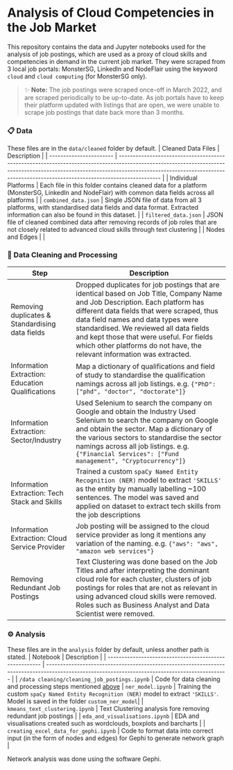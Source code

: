 # Analysis of Cloud Competencies in the Job Market 

This repository contains the data and Jupyter notebooks used for the analysis of job postings, which are used as a proxy of cloud skills and competencies in demand in the current job market. They were scraped from 3 local job portals: MonsterSG, LinkedIn and NodeFlair using the keyword `cloud` and `cloud computing` (for MonsterSG only).

> ✨ **Note:** The job postings were scraped once-off in March 2022, and are scraped periodically to be up-to-date. As job portals have to 
> keep their platform updated with listings that are open, we were unable to scrape job postings that date back more than 3 months.


### 📋 Data
These files are in the `data/cleaned` folder by default.
| Cleaned Data Files | Description |
| ----------------------- | --------------------------------------------------------------------------------------------------------------------------------------------------------------------------------------------------------------------------------------------------------- |
| Individual Platforms | Each file in this folder contains cleaned data for a platform (MonsterSG, LinkedIn and NodeFlair) with common data fields across all platforms                                                               |
| `combined_data.json` | Single JSON file of data from all 3 platforms, with standardised data fields and data format. Extracted information can also be found in this dataset.                               |
| `filtered_data.json` | JSON file of cleaned combined data after removing records of job roles that are not closely related to advanced cloud skills through text clustering | 
| Nodes and Edges | |

### 🧹 Data Cleaning and Processing

| Step  | Description |
| --------------------------------------------------------- | ----------------------------------------------------------------------------------------------------------------------------------------------------------------------------------------------------------------------------------------------------------------------------------------------------------------------------------- |
| Removing duplicates & Standardising data fields | Dropped duplicates for job postings that are identical based on Job Title, Company Name and Job Description. Each platform has different data fields that were scraped, thus data field names and data types were standardised. We reviewed all data fields and kept those that were useful. For fields which other platforms do not have, the relevant information was extracted. |
| Information Extraction: Education Qualifications | Map a dictionary of qualifications and field of study to standardise the qualification namings across all job listings. e.g. `{"PhD": ["phd", "doctor", "doctorate"]}` |
| Information Extraction: Sector/Industry | Used Selenium to search the company on Google and obtain the Industry Used Selenium to search the company on Google and obtain the sector.  Map a dictionary of the various sectors to standardise the sector namings across all job listings. e.g. `{"Financial Services": ["Fund management", "Cryptocurrency"]}` |
| Information Extraction: Tech Stack and Skills | Trained a custom `spaCy Named Entity Recognition (NER)` model to extract `'SKILLS'` as the entity by manually labelling ~100 sentences. The model was saved and applied on dataset to extract tech skills from the job descriptions |
| Information Extraction: Cloud Service Provider | Job posting will be assigned to the cloud service provider as long it mentions any variation of the naming. e.g. `{"aws": "aws", "amazon web services"}` |
| Removing Redundant Job Postings | Text Clustering was done based on the Job Titles and after interpreting the dominant cloud role for each cluster, clusters of job postings for roles that are not as relevant in using advanced cloud skills were removed. Roles such as Business Analyst and Data Scientist were removed. |

### ⚙ Analysis
These files are in the `analysis` folder by default, unless another path is stated.
| Notebook | Description |
| ------------------------------------------------------ | ----------------------------------------------------------------------------------------------------------------------------------------------- |
| `/data cleaning/cleaning_job_postings.ipynb` | Code for data cleaning and processing steps mentioned [above](#-data-cleaning-and-processing)
| `ner_model.ipynb` | Training the custom `spaCy Named Entity Recognition (NER)` model to extract `'SKILLS'`. Model is saved in the folder `custom_ner_model`|
| `kmeans_text_clustering.ipynb` | Text Clustering analysis fore removing redundant job postings | 
| `eda_and_visualisations.ipynb` | EDA and visualisations created such as wordclouds, boxplots and barcharts | 
| `creating_excel_data_for_gephi.ipynb` | Code to format data into correct input (in the form of nodes and edges) for Gephi to generate network graph | 

Network analysis was done using the software Gephi. 